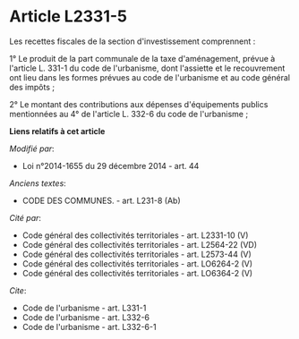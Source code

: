 # Article L2331-5

Les recettes fiscales de la section d'investissement comprennent : 

1° Le produit de la part communale de la taxe d'aménagement, prévue à l'article L. 331-1 du code de l'urbanisme, dont
l'assiette et le recouvrement ont lieu dans les formes prévues au code de l'urbanisme et au code général des impôts ; 

2° Le montant des contributions aux dépenses d'équipements publics mentionnées          au 4° de l'article L. 332-6 du code
de l'urbanisme ;

**Liens relatifs à cet article**

_Modifié par_:

  - Loi n°2014-1655 du 29 décembre 2014 - art. 44

_Anciens textes_:

  - CODE DES COMMUNES. - art. L231-8 (Ab)

_Cité par_:

  - Code général des collectivités territoriales - art. L2331-10 (V)
  - Code général des collectivités territoriales - art. L2564-22 (VD)
  - Code général des collectivités territoriales - art. L2573-44 (V)
  - Code général des collectivités territoriales - art. LO6264-2 (V)
  - Code général des collectivités territoriales - art. LO6364-2 (V)

_Cite_:

  - Code de l'urbanisme - art. L331-1
  - Code de l'urbanisme - art. L332-6
  - Code de l'urbanisme - art. L332-6-1
